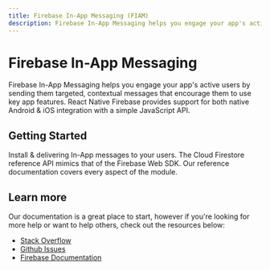 ```yaml
---
title: Firebase In-App Messaging (FIAM)
description: Firebase In-App Messaging helps you engage your app's active users by sending them targeted, contextual messages.
---
```


# Firebase In-App Messaging

Firebase In-App Messaging helps you engage your app's active users by sending them targeted, contextual
messages that encourage them to use key app features. React Native Firebase provides support for both native Android
& iOS integration with a simple JavaScript API.

<Youtube id="5MRKpvKV2pg" />

## Getting Started

<Grid columns="2">
	<Block
		icon="build"
		color="#ffc107"
		title="Quick Start"
		to="/quick-start"
	>
    Install & delivering In-App messages to your users.
	</Block>
  <Block
		icon="layers"
		color="#03A9F4"
		title="Reference"
		to="/reference"
	>
    The Cloud Firestore reference API mimics that of the Firebase Web SDK. Our reference documentation covers
    every aspect of the module.
	</Block>
</Grid>

## Learn more

Our documentation is a great place to start, however if you're looking for more help or want to help others,
check out the resources below:

- [Stack Overflow](https://stackoverflow.com/questions/tagged/react-native-firebase-inAppMessaging)
- [Github Issues](https://github.com/invertase/react-native-firebase/labels/Service%3A%20In-App%20Messaging)
- [Firebase Documentation](https://firebase.google.com/docs/in-app-messaging?utm_source=invertase&utm_medium=react-native-firebase&utm_campaign=in-app-messaging)
